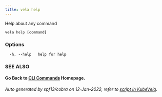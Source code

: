 ```yaml
---
title: vela help
---
```


Help about any command

```
vela help [command] 
```

### Options

```
  -h, --help   help for help
```

### SEE ALSO



#### Go Back to [CLI Commands](vela) Homepage.


###### Auto generated by spf13/cobra on 12-Jan-2022, refer to [script in KubeVela](https://github.com/oam-dev/kubevela/tree/master/hack/docgen).
